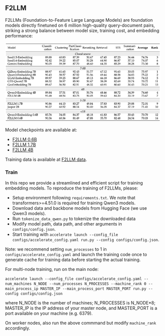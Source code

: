 ## F2LLM

F2LLMs (Foundation-to-Feature Large Language Models) are foundation models directly finetuned on 6 million high-quality query-document pairs, striking a strong balance between model size, training cost, and embedding performance:

<p align="center">
    <img src="imgs/mteb_leaderboard.png" width="700"/>
<p>

Model checkpoints are available at:

- [F2LLM 0.6B](https://huggingface.co/codefuse-ai/F2LLM-0.6B)
- [F2LLM 1.7B](https://huggingface.co/codefuse-ai/F2LLM-1.7B)
- [F2LLM 4B](https://huggingface.co/codefuse-ai/F2LLM-4B)

Training data is available at [F2LLM data](https://huggingface.co/datasets/codefuse-ai/F2LLM).

### Train

In this repo we provide a streamlined and efficient script for training embedding models. To reproduce the training of F2LLMs, please:

- Setup environment following `requirements.txt`. We note that transformers>=4.51.0 is required for training Qwen3 models.
- Download data and backbone models from Hugging Face (we use Qwen3 models).
- Run `tokenize_data_qwen.py` to tokenize the downloaded data
- Modify model path, data path, and other arguments in `configs/config.json`.
- Start training with `accelerate launch --config_file configs/accelerate_config.yaml run.py --config configs/config.json`.

Note: we recommend setting `num_processes` to 1 in `configs/accelerate_config.yaml` and launch the training code once to generate cache for training data before starting the actual training.

For multi-node training, run on the main node:

```
accelerate launch --config_file configs/accelerate_config.yaml --num_machines N_NODE --num_processes N_PROCESSES --machine_rank 0 --main_process_ip MASTER_IP --main_process_port MASTER_PORT run.py --config configs/config.json
```

where N_NODE is the number of machines; N_PROCESSES is N_NODE\*8; MASTER_IP is the IP address of your master node, and MASTER_PORT is a port available on your machine (e.g. 6379).

On worker nodes, also run the above commmand but modify `machine_rank` accordingly.

